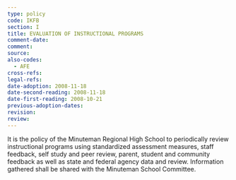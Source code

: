 ```yaml
---
type: policy
code: IKFB
section: I
title: EVALUATION OF INSTRUCTIONAL PROGRAMS
comment-date:
comment:
source:
also-codes:
  - AFE
cross-refs:
legal-refs:
date-adoption: 2008-11-18
date-second-reading: 2008-11-18
date-first-reading: 2008-10-21
previous-adoption-dates:
revision:
review:
---
```


It is the policy of the Minuteman Regional High School to periodically review instructional programs using standardized assessment measures, staff feedback, self study and peer review, parent, student and community feedback as well as state and federal agency data and review.  Information gathered shall be shared with the Minuteman School Committee.

 
